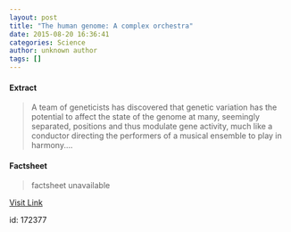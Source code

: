 ```yaml
---
layout: post
title: "The human genome: A complex orchestra"
date: 2015-08-20 16:36:41
categories: Science
author: unknown author
tags: []
---
```



#### Extract
>A team of geneticists has discovered that genetic variation has the potential to affect the state of the genome at many, seemingly separated, positions and thus modulate gene activity, much like a conductor directing the performers of a musical ensemble to play in harmony....

#### Factsheet
>factsheet unavailable

[Visit Link](http://www.sciencedaily.com/releases/2015/08/150820123641.htm)

id:  172377


